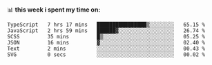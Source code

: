📊 **this week i spent my time on:**
<!--START_SECTION:waka-->

```text
TypeScript   7 hrs 17 mins   ████████████████▒░░░░░░░░   65.15 %
JavaScript   2 hrs 59 mins   ██████▓░░░░░░░░░░░░░░░░░░   26.74 %
SCSS         35 mins         █▒░░░░░░░░░░░░░░░░░░░░░░░   05.25 %
JSON         16 mins         ▓░░░░░░░░░░░░░░░░░░░░░░░░   02.40 %
Text         2 mins          ░░░░░░░░░░░░░░░░░░░░░░░░░   00.43 %
SVG          0 secs          ░░░░░░░░░░░░░░░░░░░░░░░░░   00.02 %
```

<!--END_SECTION:waka-->
